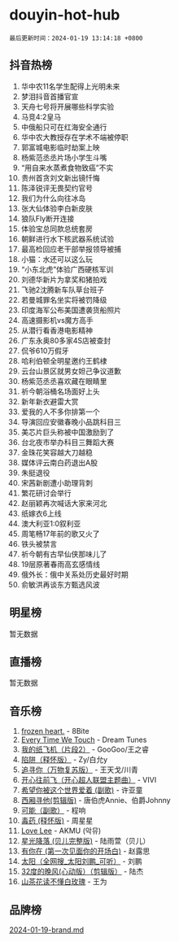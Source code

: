 # douyin-hot-hub

`最后更新时间：2024-01-19 13:14:18 +0800`

## 抖音热榜

1. 华中农11名学生配得上光明未来
1. 梦泪抖音首播官宣
1. 天舟七号将开展哪些科学实验
1. 马竞4:2皇马
1. 中俄船只可在红海安全通行
1. 华中农大教授存在学术不端被停职
1. 郭富城电影临时劫案上映
1. 杨紫范丞丞片场小学生斗嘴
1. “用自来水蒸煮食物致癌”不实
1. 贵州首贪刘文新出镜忏悔
1. 陈泽锐评无畏契约官号
1. 我们为什么向往冰岛
1. 张大仙体验李白新皮肤
1. 狼队Fly断开连接
1. 体验宝总同款总统套房
1. 朝鲜进行水下核武器系统试验
1. 最高检回应老干部举报领导被捕
1. 小猫：水还可以这么玩
1. “小东北虎”体验广西硬核军训
1. 刘德华新片为拿奖和猪拍戏
1. 飞驰2沈腾新车队草台班子
1. 若曼城罪名坐实将被罚降级
1. 印度海军公布美国遭袭货船照片
1. 高速摄影机vs魔方高手
1. 从潜行看香港电影精神
1. 广东永奥80多家4S店被查封
1. 侃爷610万假牙
1. 哈利伯顿全明星邀约王鹤棣
1. 云台山景区就男女妲己争议道歉
1. 杨紫范丞丞喜欢藏在眼睛里
1. 祈今朝浴桶名场面好上头
1. 新年新衣避雷大赏
1. 爱我的人不多你排第一个
1. 导演回应安徽春晚小品跳科目三
1. 美芯片巨头称被中国激励到了
1. 台北夜市举办科目三舞蹈大赛
1. 金珠花笑容越大刀越稳
1. 媒体评云南白药退出A股
1. 朱挺退役
1. 宋茜新剧遭小助理背刺
1. 繁花研讨会举行
1. 赵丽颖再次喊话大家来河北
1. 纸嫁衣6上线
1. 澳大利亚1:0叙利亚
1. 周笔畅17年前的歌又火了
1. 铁头被禁言
1. 祈今朝有古早仙侠那味儿了
1. 19层原著春雨高玄感情线
1. 俄外长：俄中关系处历史最好时期
1. 俞敏洪再谈东方甄选风波

## 明星榜

暂无数据

## 直播榜

暂无数据

## 音乐榜

1. [frozen heart.](https://sf86-cdn-tos.douyinstatic.com/obj/tos-cn-ve-2774/oIIWJfyjIACZA9zQMtnJ6hQQhFC4vhCupoRBsO) - 8Bite
1. [Every Time We Touch](https://sf86-cdn-tos.douyinstatic.com/obj/tos-cn-ve-2774/ogN6lUKQeBBfEVhIOMikG1CcJjugxk1tztZyhP) - Dream Tunes
1. [我的纸飞机（片段2）](https://sf86-cdn-tos.douyinstatic.com/obj/tos-cn-ve-2774/oM2ZrKcg2CD5AeRB2gkeXOFB1IxAGJdZPazYHf) - GooGoo/王之睿
1. [陷阱（释怀版）](https://sf3-cdn-tos.douyinstatic.com/obj/tos-cn-ve-2774/oE8C21LeZrzKLDFfQYgMzx4GAIHageG5IzayY7) - Zy/白允y
1. [追寻你（万物复苏版）](https://sf3-cdn-tos.douyinstatic.com/obj/tos-cn-ve-2774/oYeAZJsbjIDit9APmBg8u6uDUQnHmoCf3gbo74) - 王天戈/川青
1. [开心往前飞（开心超人联盟主题曲）](https://sf86-cdn-tos.douyinstatic.com/obj/tos-cn-ve-2774/9d8fb7c82cf1421fb93a9fe925275e0a) - VIVI
1. [希望你被这个世界爱着 (副歌)](https://sf6-cdn-tos.douyinstatic.com/obj/tos-cn-ve-2774/oUHCmWQfZlE3QQBKBeD8rCFLpJzPgCpImhsxMt) - 许亚童
1. [西厢寻他(剪辑版)](https://sf3-cdn-tos.douyinstatic.com/obj/tos-cn-ve-2774/oUsAVfAQKlRNxEv5qxvIB8o5qmIWUcXbzJKJhw) - 唐伯虎Annie、伯爵Johnny
1. [可能（副歌）](https://sf3-cdn-tos.douyinstatic.com/obj/tos-cn-ve-2774/cde1731888894259b333569393c2fb51) - 程响
1. [毒药 (释怀版)](https://sf86-cdn-tos.douyinstatic.com/obj/tos-cn-ve-2774/oYILMEAzspdZBIzy4frJNB8ZHPHWAhiwowd4Ad) - 周星星
1. [Love Lee](https://sf3-cdn-tos.douyinstatic.com/obj/tos-cn-ve-2774/o05GbkJGbCBTdDnMtB0fwOYgkeZp23vrWQDQBS) - AKMU (악뮤)
1. [星光降落 (贝儿完整版)](https://sf86-cdn-tos.douyinstatic.com/obj/tos-cn-ve-2774/okwB9hAwyAtsFFkFBzAX1hOOfQuIoMNs0W2Mwr) - 陆雨萱（贝儿）
1. [有你在 (第一次见面你的开场白)](https://sf3-cdn-tos.douyinstatic.com/obj/tos-cn-ve-2774/oAthrQ3ClJBfI57uBoFEgNDYtNCZ0TSYQQfxQ0) - 赵露思
1. [太阳（全网搜_太阳刘鹏_可听）](https://sf3-cdn-tos.douyinstatic.com/obj/tos-cn-ve-2774/ogWbyIQnlBFImVbeDocRdCIYtBHlbJXgfZMvgz) - 刘鹏
1. [32度的晚风(心动版）（剪辑版）](https://sf86-cdn-tos.douyinstatic.com/obj/tos-cn-ve-2774/owNyabsyWdzUulxhoJfK8IBXgp0UMQAHpvGh2B) - 陆杰
1. [山茶花读不懂白玫瑰](https://sf86-cdn-tos.douyinstatic.com/obj/tos-cn-ve-2774/osfn8B7DktrRHEPJgPCfDbw7QDQEkwC16BxZg9) - 王为

## 品牌榜

[2024-01-19-brand.md](2024-01-19-brand.md)

